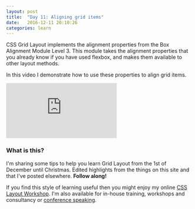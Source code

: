 ```yaml
---
layout: post
title:  "Day 11: Aligning grid items"
date:   2016-12-11 20:10:26
categories: learn
---
```


CSS Grid Layout implements the alignment properties from the Box Alignment Module Level 3. This module takes the alignment properties that you already know if you have used flexbox, and makes them available to other layout methods.

In this video I demonstrate how to use these properties to align grid items.

<div class="embed-container">
<iframe src="https://www.youtube.com/embed/DXFClWvLO4g?rel=0&amp;showinfo=0" frameborder="0" allowfullscreen></iframe>
</div>



### What is this?

I'm sharing some tips to help you learn Grid Layout from the 1st of December until Christmas. Edited highlights from the things on this site and that I've posted elsewhere. **Follow along!**

If you find this style of learning useful then you might enjoy my online [CSS Layout Workshop](https://thecssworkshop.com/). I'm also available for in-house training, workshops and consultancy or [conference speaking](https://rachelandrew.co.uk/speaking).